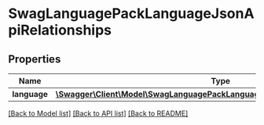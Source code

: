 # SwagLanguagePackLanguageJsonApiRelationships

## Properties
Name | Type | Description | Notes
------------ | ------------- | ------------- | -------------
**language** | [**\Swagger\Client\Model\SwagLanguagePackLanguageJsonApiRelationshipsLanguage**](SwagLanguagePackLanguageJsonApiRelationshipsLanguage.md) |  | [optional] 

[[Back to Model list]](../../README.md#documentation-for-models) [[Back to API list]](../../README.md#documentation-for-api-endpoints) [[Back to README]](../../README.md)

